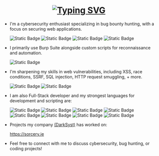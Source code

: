 <h1 align="center">
  <a href="https://git.io/typing-svg">
    <img src="https://readme-typing-svg.herokuapp.com?font=Fira+Code&pause=1000&color=F74010&background=77FF4700&width=435&lines=Hi%2C+I'm+adminera%2C+here+is+my+github!;I'm+a+passionate+developer%2Fhacker!" alt="Typing SVG" />
  </a>
</h1>
<ul>
<li><p>I'm a cybersecurity enthusiast specializing in bug bounty hunting, with a focus on securing web applications.</p> </li>

![Static Badge](https://img.shields.io/badge/hackerone-he?style=for-the-badge&logo=hackerone&logoColor=white&color=black)
![Static Badge](https://img.shields.io/badge/bugcrowd-he?style=for-the-badge&logo=bugcrowd&logoColor=orange&color=white)
![Static Badge](https://img.shields.io/badge/meta-he?style=for-the-badge&logo=meta&logoColor=white&color=blue)
![Static Badge](https://img.shields.io/badge/google-he?style=for-the-badge&logo=google&logoColor=orange&color=white)

<li><p> I primarily use Burp Suite alongside custom scripts for reconnaissance and automation. </p></li>

![Static Badge](https://img.shields.io/badge/burpsuite-he?style=for-the-badge&logo=portswigger&color=darkblue)

<li> <p> I'm sharpening my skills in web vulnerabilities, including XSS, race conditions, SSRF, SQL injection, HTTP request smuggling, + more. </p></li>

![Static Badge](https://img.shields.io/badge/owasp-he?style=for-the-badge&logo=owasp&logoColor=black&color=dark%20green)
![Static Badge](https://img.shields.io/badge/portswigger-he?style=for-the-badge&logo=portswigger&color=white)


<li><p> I am also Full-Stack developer and my strongest languages for development and scripting are:  </p></li>

![Static Badge](https://img.shields.io/badge/python-he?style=for-the-badge&logo=python&logoColor=green&color=blue%20)
![Static Badge](https://img.shields.io/badge/javascript-he?style=for-the-badge&logo=javascript&logoColor=black&color=yellow)
![Static Badge](https://img.shields.io/badge/php-he?style=for-the-badge&logo=php&logoColor=black&color=purple)
![Static Badge](https://img.shields.io/badge/go-he?style=for-the-badge&logo=go&logoColor=turquoise&color=white)
![Static Badge](https://img.shields.io/badge/html-he?style=for-the-badge&logo=html&logoColor=white&color=red)
![Static Badge](https://img.shields.io/badge/css-he?style=for-the-badge&logo=css&logoColor=white&color=blue)
![Static Badge](https://img.shields.io/badge/bash-he?style=for-the-badge&logo=bash&logoColor=white&color=grey)
![Static Badge](https://img.shields.io/badge/sql-he?style=for-the-badge&logo=sql&logoColor=yellow&color=darkblue)

<li><p> Projects my company <a href="https://github.com/DarkSyst">(DarkSyst)</a> has worked on: </p></li>

https://sorcery.ie


<li><p> Feel free to connect with me to discuss cybersecurity, bug hunting, or coding projects! </p></li>
</ul>






